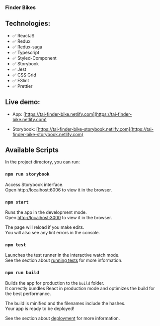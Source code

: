 ### Finder Bikes

## Technologies:

- ✅ ReactJS
- ✅ Redux
- ✅ Redux-saga
- ✅ Typescript
- ✅ Styled-Component
- ✅ Storybook
- ✅ Jest
- ✅ CSS Grid
- ✅ ESlint
- ✅ Prettier

## Live demo:

- App:
  [https://tai-finder-bike.netlify.com](https://tai-finder-bike.netlify.com)

- Storybook:
  [https://tai-finder-bike-storybook.netlify.com](https://tai-finder-bike-storybook.netlify.com)

## Available Scripts

In the project directory, you can run:

### `npm run storybook`

Access Storybook interface.<br> Open http://localhost:6006 to view it in the
browser.

### `npm start`

Runs the app in the development mode.<br> Open
[http://localhost:3000](http://localhost:3000) to view it in the browser.

The page will reload if you make edits.<br> You will also see any lint errors in
the console.

### `npm test`

Launches the test runner in the interactive watch mode.<br> See the section
about
[running tests](https://facebook.github.io/create-react-app/docs/running-tests)
for more information.

### `npm run build`

Builds the app for production to the `build` folder.<br> It correctly bundles
React in production mode and optimizes the build for the best performance.

The build is minified and the filenames include the hashes.<br> Your app is
ready to be deployed!

See the section about
[deployment](https://facebook.github.io/create-react-app/docs/deployment) for
more information.
